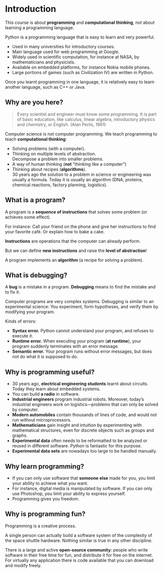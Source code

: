 # Introduction

This course is about **programming** and **computational thinking**, not about learning a programming language.

Python is a programming language that is easy to learn and very powerful.
- Used in many universities for introductory courses.
- Main language used for web programming at Google.
- Widely used in scientific computation, for instance at
NASA, by mathematicians and physicists.
- Available on embedded platforms, for instance Nokia
mobile phones.
- Large portions of games (such as Civilization IV) are
written in Python.

Once you learnt programming in one language, it is relatively
easy to learn another language, such as C++ or Java.

## Why are you here?

> Every scientist and engineer must know some programming. It is part of basic education, like calculus, linear algebra, introductory physics and chemistry, or English. (Alan Perlis, 1961)

Computer science is not computer programming. We teach programming to teach **computational thinking**:
- Solving problems (with a computer).
- Thinking on multiple levels of abstraction.  
Decompose a problem into smaller problems.
- A way of human thinking (**not** "thinking like a computer")
- Thinking about recipes (**algorithms**).  
30 years ago the solution to a problem in science or engineering was usually a formula. Today it is usually an algorithm (DNA, proteins, chemical reactions, factory planning, logistics).

## What is a program?

A program is a **sequence of instructions** that solves some problem (or achieves some effect).

For instance: Call your friend on the phone and give her instructions to find your favorite café. Or explain how to bake a cake.

**Instructions** are operations that the computer can already perform.

But we can define **new instructions** and raise the **level of abstraction**!

A program implements an **algorithm** (a recipe for solving a problem).

## What is debugging?

A **bug** is a mistake in a program. **Debugging** means to find the mistake and to fix it.

Computer programs are very complex systems. Debugging is similar to an experimental science: You experiment, form hypotheses, and verify them by modifying your program.

Kinds of errors:
- **Syntax error.** Python cannot understand your program, and
refuses to execute it.
- **Runtime error.** When executing your program (**at runtime**),
your program suddenly terminates with an error message.
- **Semantic error.** Your program runs without error messages,
but does not do what it is supposed to do.

## Why is programming useful?

- 30 years ago, **electrical engineering students** learnt about circuits. Today they learn about embedded systems.
- You can build **a radio** in software.
- **Industrial engineers** program industrial robots. Moreover,
today’s industrial engineers work on logistics—problems that
can only be solved by computer.
- **Modern automobiles** contain thousands of lines of code, and
would not run without microprocessors.
- **Mathematicians** gain insight and intuition by experimenting with
mathematical structures, even for discrete objects such as
groups and graphs.
- **Experimental data** often needs to be reformatted to be analyzed
or reused in different software. Python is fantastic for this
purpose.
- **Experimental data sets** are nowadays too large to be handled
manually.

## Why learn programming?

- If you can only use software that **someone else** made for you, you limit your ability to achieve what you want.
- For instance, digital media is manipulated by software. If you can only use Photoshop, you limit your ability to express yourself.
- Programming gives you freedom.

## Why is programming fun?

Programming is a creative process.

A single person can actually build a software system of the complexity of the space shuttle hardware. Nothing similar is true in any other discipline.

There is a large and active **open-source community**: people who write software in their free time for fun, and distribute it for free on the internet. For virtually any application there is code available that you can download and modify freely.